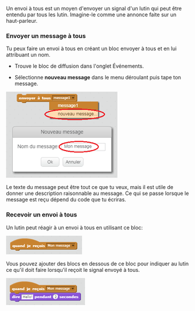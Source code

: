 Un envoi à tous est un moyen d'envoyer un signal d'un lutin qui peut être entendu par tous les lutin. Imagine-le comme une annonce faite sur un haut-parleur.

### Envoyer un message à tous

Tu peux faire un envoi à tous en créant un bloc envoyer à tous et en lui attribuant un nom.

+ Trouve le bloc de diffusion dans l'onglet Événements.

+ Sélectionne **nouveau message** dans le menu déroulant puis tape ton message.

![Créer un envoi à tous](images/create-a-broadcast.png)

Le texte du message peut être tout ce que tu veux, mais il est utile de donner une description raisonnable au message. Ce qui se passe lorsque le message est reçu dépend du code que tu écriras.

### Recevoir un envoi à tous

Un lutin peut réagir à un envoi à tous en utilisant ce bloc:

![Recevoir un envoi à tous](images/receive-a-broadcast.png)

Vous pouvez ajouter des blocs en dessous de ce bloc pour indiquer au lutin ce qu'il doit faire lorsqu'il reçoit le signal envoyé à tous.

![Recevoir un exemple](images/receive-example.png)